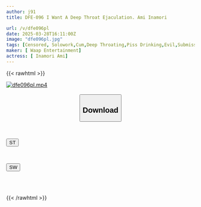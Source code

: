 ```yaml
---
author: j91
title: DFE-096 I Want A Deep Throat Ejaculation. Ami Inamori

url: /v/dfe096pl
date: 2025-03-28T16:11:00Z
image: "dfe096pl.jpg"
tags: [Censored, Solowork,Cum,Deep Throating,Piss Drinking,Evil,Submissive Woman	]
maker: [ Waap Entertainment]
actress: [ Inamori Ami]
---
```



{{< rawhtml >}}

<div class="video" data-videoid="P89jRe8jVvC0pxd">
    <a href="javascript:;">
        <img src="/v/dfe096pl/dfe096pl.jpg" width="WIDTH" height="HEIGHT" alt="dfe096pl.mp4" loading="lazy">
    </a>
</div>

<script type="text/javascript" src="https://j91.asia/asset/on-demand-st.js"></script>

<br>
  <link rel="stylesheet" href="https://j91.asia/asset/bs5.css">
  
  <center>
  <button class="btn btn-primary" type="button" data-bs-toggle="collapse" data-bs-target=".multi-collapse" aria-expanded="false" aria-controls="multiCollapseExample1 multiCollapseExample2"><h2>Download</h2></button></center>
</p>
<div class="row">
  <div class="col">
    <div class="collapse multi-collapse" id="multiCollapseExample1">
      <div class="card card-body">
	      	      <br>
<div class="buttons">  
<p><a href="/v/dfe096pl/st.html" target="_blank"><button class="btn-hover color-3"><i class="fa fa-download"></i> ST</button></a></p></div>
    </div>
  </div>
</div>
  <div class="col">
    <div class="collapse multi-collapse" id="multiCollapseExample2">
      <div class="card card-body">
	      <br>
<div class="buttons">
<p><a href="/v/dfe096pl/sw.html" target="_blank"><button class="btn-hover color-2"><i class="fa fa-download"></i> SW</button></a></p></div>
<br><br>
      </div>
    </div>
  </div>
</div>

{{< /rawhtml >}}